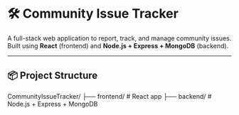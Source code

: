 # 🛠️ Community Issue Tracker

A full-stack web application to report, track, and manage community issues. Built using **React** (frontend) and **Node.js + Express + MongoDB** (backend).

---

## 📦 Project Structure

CommunityIssueTracker/
├── frontend/ # React app
├── backend/ # Node.js + Express + MongoDB
